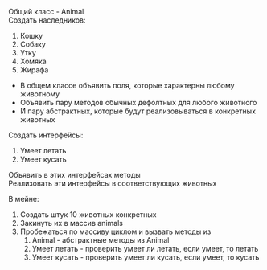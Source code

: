 Общий класс - Animal <br>
Создать наследников:
1. Кошку
2. Собаку
3. Утку
4. Хомяка
5. Жирафа

- В общем классе объявить поля, которые характерны любому животному <br>
- Объявить пару методов обычных дефолтных для любого животного <br>
- И пару абстрактных, которые будут реализовываться в конкретных животных <br>

Создать интерфейсы:
1. Умеет летать
2. Умеет кусать

Объявить в этих интерфейсах методы <br>
Реализовать эти интерфейсы в соответствующих животных

В мейне:
1. Создать штук 10 животных конкретных
2. Закинуть их в массив animals
3. Пробежаться по массиву циклом и вызвать методы из 
   1. Animal - абстрактные методы из Animal
   2. Умеет летать - проверить умеет ли летать, если умеет, то летать
   3. Умеет кусать - проверить умеет ли кусать, если умеет, то кусать